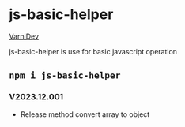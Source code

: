 # js-basic-helper

[VarniDev](https://www.varnidev.com)

js-basic-helper is use for basic javascript operation

`npm i js-basic-helper`
---


### V2023.12.001

 - Release method convert array to object
